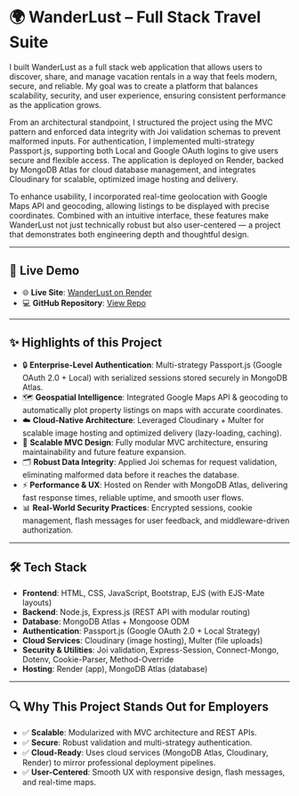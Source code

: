 <h1>🌍 WanderLust – Full Stack Travel Suite</h1>

<p>
I built WanderLust as a full stack web application that allows users to discover, share, and manage vacation rentals in a way that feels modern, secure, and reliable. My goal was to create a platform that balances scalability, security, and user experience, ensuring consistent performance as the application grows.

From an architectural standpoint, I structured the project using the MVC pattern and enforced data integrity with Joi validation schemas to prevent malformed inputs. For authentication, I implemented multi-strategy Passport.js, supporting both Local and Google OAuth logins to give users secure and flexible access. The application is deployed on Render, backed by MongoDB Atlas for cloud database management, and integrates Cloudinary for scalable, optimized image hosting and delivery.

To enhance usability, I incorporated real-time geolocation with Google Maps API and geocoding, allowing listings to be displayed with precise coordinates. Combined with an intuitive interface, these features make WanderLust not just technically robust but also user-centered — a project that demonstrates both engineering depth and thoughtful design.
</p>


<hr/>
<h2>📸 Live Demo </h2>

<ul>
  <li>🌐 <b>Live Site</b>: <a href="https://wanderlust-project-8v8k.onrender.com/listings">WanderLust on Render</a></li>
  <li>💻 <b>GitHub Repository</b>: <a href="https://github.com/TharunGit220/Wanderlust-Project/">View Repo</a></li>
</ul>
<hr/>

<h2>✨ Highlights of this Project </h2>

<ul>
  <li>🔒 <b>Enterprise-Level Authentication</b>: Multi-strategy Passport.js (Google OAuth 2.0 + Local) with serialized sessions stored securely in MongoDB Atlas.</li>
  <li>🗺️ <b>Geospatial Intelligence</b>: Integrated Google Maps API & geocoding to automatically plot property listings on maps with accurate coordinates.</li>
  <li>☁️ <b>Cloud-Native Architecture</b>: Leveraged Cloudinary + Multer for scalable image hosting and optimized delivery (lazy-loading, caching).</li>
  <li>🧩 <b>Scalable MVC Design</b>: Fully modular MVC architecture, ensuring maintainability and future feature expansion.</li>
  <li>🗂️ <b>Robust Data Integrity</b>: Applied Joi schemas for request validation, eliminating malformed data before it reaches the database.</li>
  <li>⚡ <b>Performance & UX</b>: Hosted on Render with MongoDB Atlas, delivering fast response times, reliable uptime, and smooth user flows.</li>
  <li>📊 <b>Real-World Security Practices</b>: Encrypted sessions, cookie management, flash messages for user feedback, and middleware-driven authorization.</li>
</ul>

<hr/>

<h2>🛠️ Tech Stack</h2>

<ul>
  <li><b>Frontend</b>: HTML, CSS, JavaScript, Bootstrap, EJS (with EJS-Mate layouts)</li>
  <li><b>Backend</b>: Node.js, Express.js (REST API with modular routing)</li>
  <li><b>Database</b>: MongoDB Atlas + Mongoose ODM</li>
  <li><b>Authentication</b>: Passport.js (Google OAuth 2.0 + Local Strategy)</li>
  <li><b>Cloud Services</b>: Cloudinary (image hosting), Multer (file uploads)</li>
  <li><b>Security & Utilities</b>: Joi validation, Express-Session, Connect-Mongo, Dotenv, Cookie-Parser, Method-Override</li>
  <li><b>Hosting</b>: Render (app), MongoDB Atlas (database)</li>
</ul>

<hr/>

<h2>🔍 Why This Project Stands Out for Employers</h2>

<ul>
  <li>✅ <b>Scalable</b>: Modularized with MVC architecture and REST APIs.</li>
  <li>✅ <b>Secure</b>: Robust validation and multi-strategy authentication.</li>
  <li>✅ <b>Cloud-Ready</b>: Uses cloud services (MongoDB Atlas, Cloudinary, Render) to mirror professional deployment pipelines.</li>
  <li>✅ <b>User-Centered</b>: Smooth UX with responsive design, flash messages, and real-time maps.</li>
</ul>




